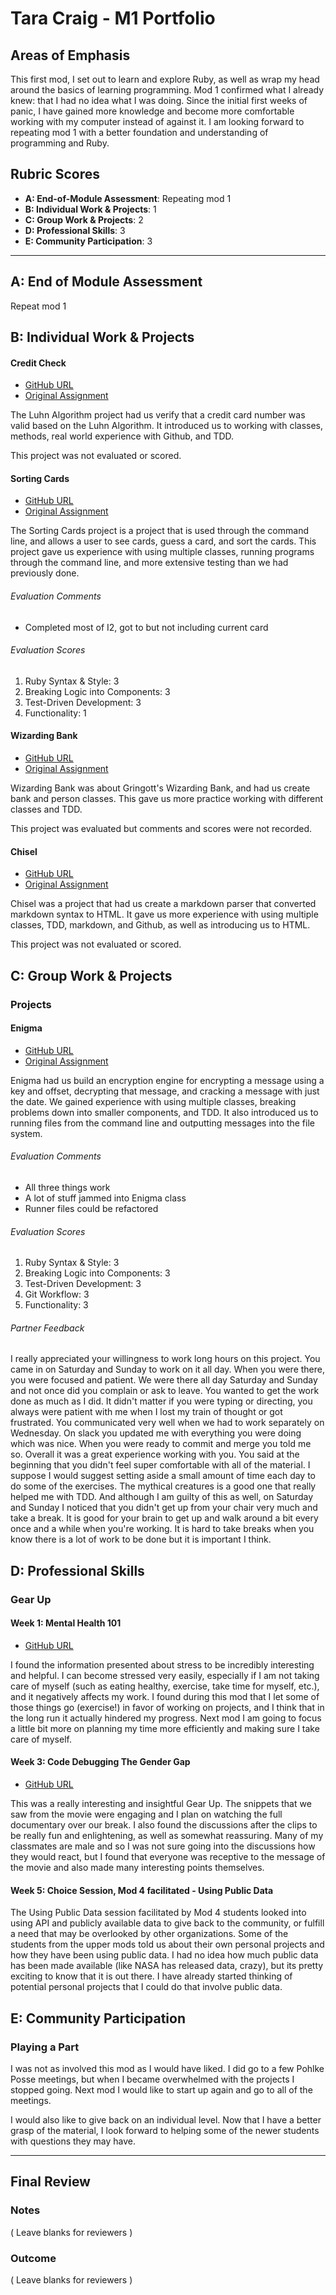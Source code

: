 # Tara Craig - M1 Portfolio

## Areas of Emphasis

This first mod, I set out to learn and explore Ruby, as well as wrap my head around the basics of learning programming. Mod 1 confirmed what I already knew: that I had no idea what I was doing. Since the initial first weeks of panic, I have gained more knowledge and become more comfortable working with my computer instead of against it. I am looking forward to repeating mod 1 with a better foundation and understanding of programming and Ruby.

## Rubric Scores

* **A: End-of-Module Assessment**: Repeating mod 1
* **B: Individual Work & Projects**: 1
* **C: Group Work & Projects**: 2
* **D: Professional Skills**: 3
* **E: Community Participation**: 3

-----------------------

## A: End of Module Assessment

Repeat mod 1

## B: Individual Work & Projects

#### Credit Check

* [GitHub URL](https://github.com/TCraig7/credit_check)
* [Original Assignment](http://backend.turing.io/module1/projects/credit_check)

The Luhn Algorithm project had us verify that a credit card number was valid based on the Luhn Algorithm. It introduced us to working with classes, methods, real world experience with Github, and TDD.

This project was not evaluated or scored.

#### Sorting Cards

* [GitHub URL](https://github.com/TCraig7/sorting_cards)
* [Original Assignment](http://backend.turing.io/module1/projects/sorting_cards)

The Sorting Cards project is a project that is used through the command line, and allows a user to see cards, guess a card, and sort the cards. This project gave us experience with using multiple classes, running programs through the command line, and more extensive testing than we had previously done.

###### Evaluation Comments
* Completed most of I2, got to but not including current card

###### Evaluation Scores
1. Ruby Syntax & Style: 3
2. Breaking Logic into Components: 3
3. Test-Driven Development: 3
4. Functionality: 1

#### Wizarding Bank

* [GitHub URL](https://github.com/TCraig7/wizarding_bank)
* [Original Assignment](http://backend.turing.io/module1/projects/wizarding_bank)

Wizarding Bank was about Gringott's Wizarding Bank, and had us create bank and person classes. This gave us more practice working with different classes and TDD.

This project was evaluated but comments and scores were not recorded.

#### Chisel

* [GitHub URL](https://github.com/TCraig7/Chisel)
* [Original Assignment](http://backend.turing.io/module1/projects/chisel)

Chisel was a project that had us create a markdown parser that converted markdown syntax to HTML. It gave us more experience with using multiple classes, TDD, markdown, and Github, as well as introducing us to HTML.

This project was not evaluated or scored.

## C: Group Work & Projects

### Projects

#### Enigma

* [GitHub URL](https://github.com/sdmalek44/enigma)
* [Original Assignment](http://backend.turing.io/module1/projects/enigma)

Enigma had us build an encryption engine for encrypting a message using a key and offset, decrypting that message, and cracking a message with just the date. We gained experience with using multiple classes, breaking problems down into smaller components, and TDD. It also introduced us to running files from the command line and outputting messages into the file system.

###### Evaluation Comments
* All three things work
* A lot of stuff jammed into Enigma class
* Runner files could be refactored

###### Evaluation Scores
1. Ruby Syntax & Style: 3
2. Breaking Logic into Components: 3
3. Test-Driven Development: 3
4. Git Workflow: 3
4. Functionality: 3

###### Partner Feedback
I really appreciated your willingness to work long hours on this project. You came in on Saturday and Sunday to work on it all day. When you were there, you were focused and patient. We were there all day Saturday and Sunday and not once did you complain or ask to leave. You wanted to get the work done as much as I did. It didn't matter if you were typing or directing, you always were patient with me when I lost my train of thought or got frustrated. You communicated very well when we had to work separately on Wednesday. On slack you updated me with everything you were doing which was nice. When you were ready to commit and merge  you told me so. Overall it was a great experience working with you. You said at the beginning that you didn't feel super comfortable with all of the material. I suppose I would suggest setting aside a small amount of time each day to do some of the exercises. The mythical creatures is a good one that really helped me with TDD.  And although I am guilty of this as well,  on Saturday and Sunday I noticed that you didn't get up from your chair very much and take a break. It is good for your brain to get up and walk around a bit every once and a while when you're working. It is hard to take breaks when you know there is a lot of work to be done but it is important I think.

## D: Professional Skills

### Gear Up
#### Week 1: Mental Health 101

* [GitHub URL](https://github.com/turingschool/gear-up/blob/master/Mod1_Week1_mental_health_101.md)

I found the information presented about stress to be incredibly interesting and helpful. I can become stressed very easily, especially if I am not taking care of myself (such as eating healthy, exercise, take time for myself, etc.), and it negatively affects my work. I found during this mod that I let some of those things go (exercise!) in favor of working on projects, and I think that in the long run it actually hindered my progress. Next mod I am going to focus a little bit more on planning my time more efficiently and making sure I take care of myself.

#### Week 3: Code Debugging The Gender Gap

* [GitHub URL](https://github.com/turingschool/gear-up/blob/master/Mod1_Week3_Code_debugging_compact_version.md)

This was a really interesting and insightful Gear Up. The snippets that we saw from the movie were engaging and I plan on watching the full documentary over our break. I also found the discussions after the clips to be really fun and enlightening, as well as somewhat reassuring. Many of my classmates are male and so I was not sure going into the discussions how they would react, but I found that everyone was receptive to the message of the movie and also made many interesting points themselves.

#### Week 5: Choice Session, Mod 4 facilitated - Using Public Data

The Using Public Data session facilitated by Mod 4 students looked into using API and publicly available data to give back to the community, or fulfill a need that may be overlooked by other organizations. Some of the students from the upper mods told us about their own personal projects and how they have been using public data. I had no idea how much public data has been made available (like NASA has released data, crazy), but its pretty exciting to know that it is out there. I have already started thinking of potential personal projects that I could do that involve public data.

## E: Community Participation

### Playing a Part

I was not as involved this mod as I would have liked. I did go to a few Pohlke Posse meetings, but when I became overwhelmed with the projects I stopped going. Next mod I would like to start up again and go to all of the meetings.

I would also like to give back on an individual level. Now that I have a better grasp of the material, I look forward to helping some of the newer students with questions they may have.

------------------

## Final Review

### Notes

( Leave blanks for reviewers )

### Outcome

( Leave blanks for reviewers )
